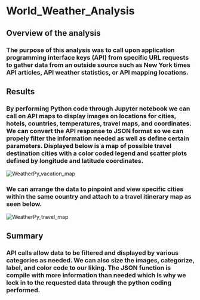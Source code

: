 # World_Weather_Analysis

## Overview of the analysis
### The purpose of this analysis was to call upon application programming interface keys (API) from specific URL requests to gather data from an outside source such as New York times API articles, API weather statistics, or API mapping locations. 

## Results
### By performing Python code through Jupyter notebook we can call on API maps to display images on locations for cities, hotels, countries, temperatures, travel maps, and coordinates. We can convert the API response to JSON format so we can propely filter the information needed as well as define certain parameters. Displayed below is a map of possible travel destination cities with a color coded legend and scatter plots defined by longitude and latitude coordinates.
![WeatherPy_vacation_map](https://user-images.githubusercontent.com/118647523/213620062-eca52dd1-e238-457c-a7bb-569569dcd470.png)
### We can arrange the data to pinpoint and view specific cities within the same country and attach to a travel itinerary map as seen below.
![WeatherPy_travel_map](https://user-images.githubusercontent.com/118647523/213620397-b34bdfa6-1f02-46f5-8c60-19135b1649ba.png)

## Summary 
### API calls allow data to be filtered and displayed by various categories as needed. We can also size the images, categorize, label, and color code to our liking. The JSON function is compile with more information than needed which is why we lock in to the requested data through the python coding performed. 

